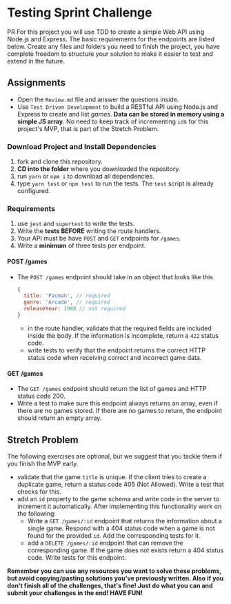 # Testing Sprint Challenge

PR
For this project you will use TDD to create a simple Web API using Node.js and Express. The basic requirements for the endpoints are listed below. Create any files and folders you need to finish the project, you have complete freedom to structure your solution to make it easier to test and extend in the future.

## Assignments

- Open the `Review.md` file and answer the questions inside.
- Use `Test Driven Development` to build a RESTful API using Node.js and Express to create and list _games_. **Data can be stored in memory using a simple JS array**. No need to keep track of incrementing `id`s for this project's MVP, that is part of the Stretch Problem.

### Download Project and Install Dependencies

1.  fork and clone this repository.
1.  **CD into the folder** where you downloaded the repository.
1.  run `yarn` or `npm i` to download all dependencies.
1.  type `yarn test` or `npm test` to run the tests. The `test` script is already configured.

### Requirements

1.  use `jest` and `supertest` to write the tests.
1.  Write the **tests BEFORE** writing the route handlers.
1.  Your API must be have `POST` and `GET` endpoints for `/games`.
1.  Write a **minimum** of three tests per endpoint.

#### POST /games

- The `POST /games` endpoint should take in an object that looks like this

  ```js
  {
    title: 'Pacman', // required
    genre: 'Arcade', // required
    releaseYear: 1980 // not required
  }
  ```

  - in the route handler, validate that the required fields are included inside the body. If the information is incomplete, return a `422` status code.
  - write tests to verify that the endpoint returns the correct HTTP status code when receiving correct and incorrect game data.

#### GET /games

- The `GET /games` endpoint should return the list of games and HTTP status code 200.
- Write a test to make sure this endpoint always returns an array, even if there are no games stored. If there are no games to return, the endpoint should return an empty array.

## Stretch Problem

The following exercises are optional, but we suggest that you tackle them if you finish the MVP early.

- validate that the game `title` is unique. If the client tries to create a duplicate game, return a status code 405 (Not Allowed). Write a test that checks for this.
- add an `id` property to the game schema and write code in the server to increment it automatically. After implementing this functionality work on the following:
  - Write a `GET /games/:id` endpoint that returns the information about a single game. Respond with a 404 status code when a game is not found for the provided `id`. Add the corresponding tests for it.
  - add a `DELETE /games/:id` endpoint that can remove the corresponding game. If the game does not exists return a 404 status code. Write tests for this endpoint.

**Remember you can use any resources you want to solve these problems, but avoid copying/pasting solutions you've previously written. Also if you don't finish all of the challenges, that's fine! Just do what you can and submit your challenges in the end! HAVE FUN!**
